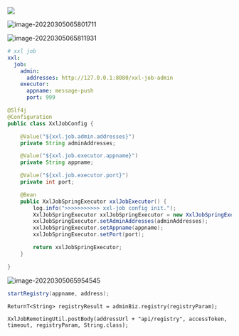 ![](http://cdn.jayh.club/uPic/image-202203050657068047crPAj.png)

![image-20220305065801711](http://cdn.jayh.club/uPic/image-20220305065801711UL2T3K.png)

![image-20220305065811931](http://cdn.jayh.club/uPic/image-20220305065811931UkHQ6H.png)

```yml
# xxl job
xxl:
  job:
    admin:
      addresses: http://127.0.0.1:8080/xxl-job-admin
    executor:
      appname: message-push
      port: 999
```

```java
@Slf4j
@Configuration
public class XxlJobConfig {

    @Value("${xxl.job.admin.addresses}")
    private String adminAddresses;

    @Value("${xxl.job.executor.appname}")
    private String appname;

    @Value("${xxl.job.executor.port}")
    private int port;

    @Bean
    public XxlJobSpringExecutor xxlJobExecutor() {
        log.info(">>>>>>>>>>> xxl-job config init.");
        XxlJobSpringExecutor xxlJobSpringExecutor = new XxlJobSpringExecutor();
        xxlJobSpringExecutor.setAdminAddresses(adminAddresses);
        xxlJobSpringExecutor.setAppname(appname);
        xxlJobSpringExecutor.setPort(port);

        return xxlJobSpringExecutor;
    }

}
```

![image-20220305065954545](http://cdn.jayh.club/uPic/image-20220305065954545XaseK1.png)

```java
startRegistry(appname, address);
```

```
ReturnT<String> registryResult = adminBiz.registry(registryParam);
```

```
XxlJobRemotingUtil.postBody(addressUrl + "api/registry", accessToken, timeout, registryParam, String.class);
```
